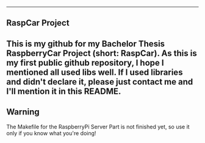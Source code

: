 ------------------------------------------------------------------
RaspCar Project
------------------------------------------------------------------

This is my github for my Bachelor Thesis RaspberryCar Project (short: RaspCar).
As this is my first public github repository, I hope I mentioned all used libs well.
If I used libraries and didn't declare it, please just contact me and I'll mention it in this README.
--------
Warning
--------
The Makefile for the RaspberryPi Server Part is not finished yet, so use it only if you know what you're doing!

